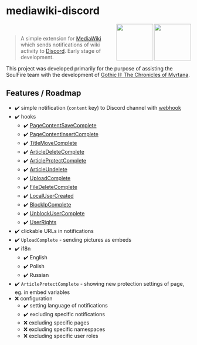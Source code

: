 # mediawiki-discord
<img src="https://discordapp.com/assets/fc0b01fe10a0b8c602fb0106d8189d9b.png" align="right" height=100>
<img src="https://takahashi-it.com/wp-content/uploads/2017/01/MediaWiki_logo_1-800x538.jpg" align="right" height=100>
<br>

> A simple extension for [MediaWiki](https://www.mediawiki.org/wiki/MediaWiki) which sends notifications of wiki activity to [Discord](https://discordapp.com/). Early stage of development.

This project was developed primarily for the purpose of assisting the SoulFire team with the development of [Gothic II: The Chronicles of Myrtana](https://kronikimyrtany.pl/en).

## Features / Roadmap 

- :heavy_check_mark: simple notification (`content` key) to Discord channel with [webhook](https://discordapp.com/developers/docs/resources/webhook)
- :heavy_check_mark: hooks
  - :heavy_check_mark: [PageContentSaveComplete](https://www.mediawiki.org/wiki/Manual:Hooks/PageContentSaveComplete)
  - :heavy_check_mark: [PageContentInsertComplete](https://www.mediawiki.org/wiki/Manual:Hooks/PageContentInsertComplete)
  - :heavy_check_mark: [TitleMoveComplete](https://www.mediawiki.org/wiki/Manual:Hooks/TitleMoveComplete)
  - :heavy_check_mark: [ArticleDeleteComplete](https://www.mediawiki.org/wiki/Manual:Hooks/ArticleDeleteComplete)
  - :heavy_check_mark: [ArticleProtectComplete](https://www.mediawiki.org/wiki/Manual:Hooks/ArticleProtectComplete)
  - :heavy_check_mark: [ArticleUndelete](https://www.mediawiki.org/wiki/Manual:Hooks/ArticleUndelete)
  - :heavy_check_mark: [UploadComplete](https://www.mediawiki.org/wiki/Manual:Hooks/UploadComplete)
  - :heavy_check_mark: [FileDeleteComplete](https://www.mediawiki.org/wiki/Manual:Hooks/FileDeleteComplete)
  - :heavy_check_mark: [LocalUserCreated](https://www.mediawiki.org/wiki/Manual:Hooks/LocalUserCreated)
  - :heavy_check_mark: [BlockIpComplete](https://www.mediawiki.org/wiki/Manual:Hooks/BlockIpComplete)
  - :heavy_check_mark: [UnblockUserComplete](https://www.mediawiki.org/wiki/Manual:Hooks/UnblockUserComplete)
  - :heavy_check_mark: [UserRights](https://www.mediawiki.org/wiki/Manual:Hooks/UserRights)
- :heavy_check_mark: clickable URLs in notifications
- :heavy_check_mark: `UploadComplete` - sending pictures as embeds
- :heavy_check_mark: i18n
  - :heavy_check_mark: English
  - :heavy_check_mark: Polish
  - :heavy_check_mark: Russian
- :heavy_check_mark: `ArticleProtectComplete` - showing new protection settings of page, eg. in embed variables
- :x: configuration
  - :heavy_check_mark: setting language of notifications
  - :heavy_check_mark: excluding specific notifications
  - :x: excluding specific pages
  - :x: excluding specific namespaces
  - :x: excluding specific user roles
